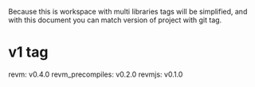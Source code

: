 Because this is workspace with multi libraries tags will be simplified, and with this document you can match version of project with git tag. 

# v1 tag

revm: v0.4.0
revm_precompiles: v0.2.0
revmjs: v0.1.0